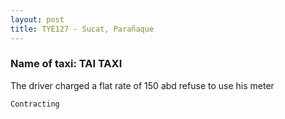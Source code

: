 ```yaml
---
layout: post
title: TYE127 - Sucat, Parañaque
---
```


### Name of taxi: TAI TAXI

The driver charged a flat rate of 150 abd refuse to use his meter

```Contracting```
